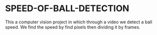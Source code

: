 # SPEED-OF-BALL-DETECTION
This a computer vision project in which through a video we detect a ball speed. We find the speed by find pixels then dividing it by frames. 
